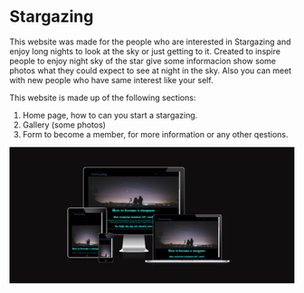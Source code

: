 # Stargazing


This website was made for the people who are interested in Stargazing and enjoy long nights to look at the sky or just getting to it. Created to inspire people to enjoy night sky of the star give some informacion show some photos what they could expect to see at night in the sky. Also you can meet with new people who have same interest like your self.

This website is made up of the following sections:

1. Home page, how to can you start a stargazing.
2. Gallery (some photos)
3. Form to become a member, for more information or any other qestions.

![screenshot of Stargazing website](/media/page%20widths.jpg)